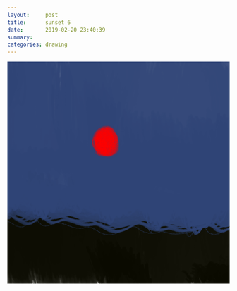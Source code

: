 ```yaml
---
layout:     post
title:      sunset 6
date:       2019-02-20 23:40:39
summary:    
categories: drawing
---
```

![sunset 6](/images/diary/sunset-6.png ".")
